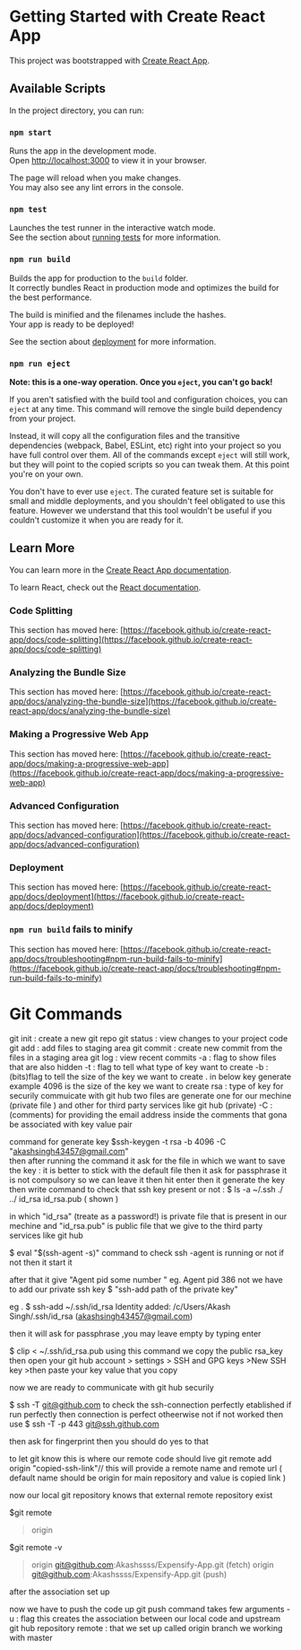 # Getting Started with Create React App

This project was bootstrapped with [Create React App](https://github.com/facebook/create-react-app).

## Available Scripts

In the project directory, you can run:

### `npm start`

Runs the app in the development mode.\
Open [http://localhost:3000](http://localhost:3000) to view it in your browser.

The page will reload when you make changes.\
You may also see any lint errors in the console.

### `npm test`

Launches the test runner in the interactive watch mode.\
See the section about [running tests](https://facebook.github.io/create-react-app/docs/running-tests) for more information.

### `npm run build`

Builds the app for production to the `build` folder.\
It correctly bundles React in production mode and optimizes the build for the best performance.

The build is minified and the filenames include the hashes.\
Your app is ready to be deployed!

See the section about [deployment](https://facebook.github.io/create-react-app/docs/deployment) for more information.

### `npm run eject`

**Note: this is a one-way operation. Once you `eject`, you can't go back!**

If you aren't satisfied with the build tool and configuration choices, you can `eject` at any time. This command will remove the single build dependency from your project.

Instead, it will copy all the configuration files and the transitive dependencies (webpack, Babel, ESLint, etc) right into your project so you have full control over them. All of the commands except `eject` will still work, but they will point to the copied scripts so you can tweak them. At this point you're on your own.

You don't have to ever use `eject`. The curated feature set is suitable for small and middle deployments, and you shouldn't feel obligated to use this feature. However we understand that this tool wouldn't be useful if you couldn't customize it when you are ready for it.

## Learn More

You can learn more in the [Create React App documentation](https://facebook.github.io/create-react-app/docs/getting-started).

To learn React, check out the [React documentation](https://reactjs.org/).

### Code Splitting

This section has moved here: [https://facebook.github.io/create-react-app/docs/code-splitting](https://facebook.github.io/create-react-app/docs/code-splitting)

### Analyzing the Bundle Size

This section has moved here: [https://facebook.github.io/create-react-app/docs/analyzing-the-bundle-size](https://facebook.github.io/create-react-app/docs/analyzing-the-bundle-size)

### Making a Progressive Web App

This section has moved here: [https://facebook.github.io/create-react-app/docs/making-a-progressive-web-app](https://facebook.github.io/create-react-app/docs/making-a-progressive-web-app)

### Advanced Configuration

This section has moved here: [https://facebook.github.io/create-react-app/docs/advanced-configuration](https://facebook.github.io/create-react-app/docs/advanced-configuration)

### Deployment

This section has moved here: [https://facebook.github.io/create-react-app/docs/deployment](https://facebook.github.io/create-react-app/docs/deployment)

### `npm run build` fails to minify

This section has moved here: [https://facebook.github.io/create-react-app/docs/troubleshooting#npm-run-build-fails-to-minify](https://facebook.github.io/create-react-app/docs/troubleshooting#npm-run-build-fails-to-minify)


# Git Commands 
 git init : create a new git repo 
 git status : view changes to your project code 
 git add : add files to staging area 
 git commit : create new commit from the files in a staging area 
 git log : view recent commits 
 -a  : flag to show files that are also hidden 
 -t  : flag to tell what type of key want to create 
 -b  : (bits)flag to tell the size of the key we want to create . in below key generate example 4096  is the size of the key we want to create 
 rsa : type of key for securily commuicate with git hub 
        two files are generate one for our mechine (private file ) and other  for third party services like git hub (private)
 -C  : (comments) for providing the email address inside the comments that gona be associated  with key value pair      
  
  command for generate key $ssh-keygen -t rsa -b 4096  -C "akashsingh43457@gmail.com"  
  then after running the command it ask for the file in which we want to save the key : it is better to stick with the default file 
   then it ask for passphrase it is not compulsory so we can leave it then hit enter 
    then it generate the key    
    then write command to check that ssh key present or not  :
    $ ls -a  ~/.ssh
    ./  ../  id_rsa    id_rsa.pub          ( shown )

in which "id_rsa" (treate as a password!) is private file that is present in our mechine and "id_rsa.pub" is public file that we give to the third party services like git hub

 $ eval "$(ssh-agent -s)"  command to check ssh -agent is running or not if not then it start it 

 after that it give "Agent pid some number "
  eg.  Agent pid 386
  not we have to add our private ssh key 
  $ "ssh-add path of the private key"

  eg . 
  $ ssh-add ~/.ssh/id_rsa
  Identity added: /c/Users/Akash Singh/.ssh/id_rsa (akashsingh43457@gmail.com)

  then it will ask for passphrase  ,you may leave empty by typing enter


$ clip < ~/.ssh/id_rsa.pub 
using this command we copy the public rsa_key 
then open your git hub account > settings > SSH and GPG keys >New SSH key >then paste your key value that you copy 

now we are ready to communicate with git hub securily 

$ ssh -T git@github.com   to check the ssh-connection perfectly etablished if run perfectly then connection is perfect otheerwise not 
if not worked then use 
$ ssh -T -p 443 git@ssh.github.com

then ask for fingerprint then you should do yes to that 

to let git know this is where our remote code should live
git remote add origin  "copied-ssh-link"// this will provide a remote name and remote url ( default name should be origin for main repository and value is copied link )

now our local git repository knows that external remote repository exist 

$git remote 
>origin

$git remote -v
>origin  git@github.com:Akashssss/Expensify-App.git (fetch)
>origin  git@github.com:Akashssss/Expensify-App.git (push)

after the association set up 

now we have to push the code up 
git push command takes few arguments 
 -u : flag this creates the association between our local code and upstream git hub repository
 remote : that we set up called origin
 branch   we working with master
 
